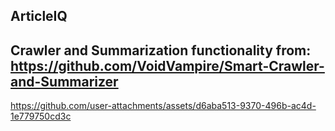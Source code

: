 ArticleIQ
---
Crawler and Summarization functionality from: https://github.com/VoidVampire/Smart-Crawler-and-Summarizer
---
https://github.com/user-attachments/assets/d6aba513-9370-496b-ac4d-1e779750cd3c

